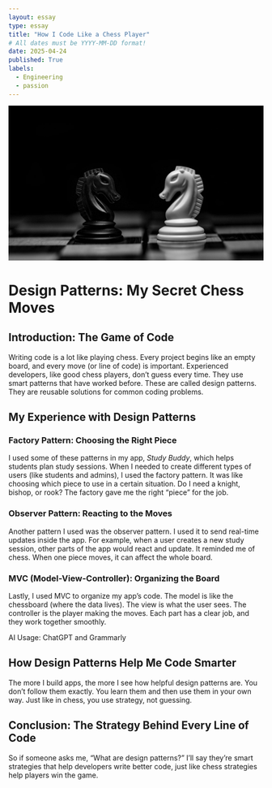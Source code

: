 ```yaml
---
layout: essay
type: essay
title: "How I Code Like a Chess Player"
# All dates must be YYYY-MM-DD format!
date: 2025-04-24
published: True
labels:
  - Engineering
  - passion
---
```


<img width="600px" class="rounded float-start pe-4" src="../img/chess-pattern.jpg">


# Design Patterns: My Secret Chess Moves

## Introduction: The Game of Code
Writing code is a lot like playing chess. Every project begins like an empty board, and every move (or line of code) is important. Experienced developers, like good chess players, don’t guess every time. They use smart patterns that have worked before. These are called design patterns. They are reusable solutions for common coding problems.

## My Experience with Design Patterns

### Factory Pattern: Choosing the Right Piece
I used some of these patterns in my app, *Study Buddy*, which helps students plan study sessions. When I needed to create different types of users (like students and admins), I used the factory pattern. It was like choosing which piece to use in a certain situation. Do I need a knight, bishop, or rook? The factory gave me the right “piece” for the job.

### Observer Pattern: Reacting to the Moves
Another pattern I used was the observer pattern. I used it to send real-time updates inside the app. For example, when a user creates a new study session, other parts of the app would react and update. It reminded me of chess. When one piece moves, it can affect the whole board.

### MVC (Model-View-Controller): Organizing the Board
Lastly, I used MVC to organize my app’s code. The model is like the chessboard (where the data lives). The view is what the user sees. The controller is the player making the moves. Each part has a clear job, and they work together smoothly.

AI Usage: ChatGPT and Grammarly
## How Design Patterns Help Me Code Smarter
The more I build apps, the more I see how helpful design patterns are. You don’t follow them exactly. You learn them and then use them in your own way. Just like in chess, you use strategy, not guessing.

## Conclusion: The Strategy Behind Every Line of Code
So if someone asks me, “What are design patterns?” I’ll say they’re smart strategies that help developers write better code, just like chess strategies help players win the game.

